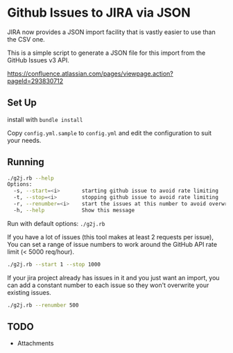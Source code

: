 Github Issues to JIRA via JSON
==============================

JIRA now provides a JSON import facility that is vastly easier to use than the CSV one.

This is a simple script to generate a JSON file for this import from the GitHub Issues v3 API.

https://confluence.atlassian.com/pages/viewpage.action?pageId=293830712

Set Up
------

install with `bundle install`

Copy `config.yml.sample` to `config.yml` and edit the configuration to suit your needs.


Running
-------


```bash
./g2j.rb --help
Options:
  -s, --start=<i>       starting github issue to avoid rate limiting
  -t, --stop=<i>        stopping github issue to avoid rate limiting
  -r, --renumber=<i>    start the issues at this number to avoid overwriting existing issues
  -h, --help            Show this message
```

Run with default options:
`./g2j.rb`

If you have a lot of issues (this tool makes at least 2 requests per issue), You can set a range of issue numbers to work around the GitHub API rate limit (< 5000 req/hour).

```bash
./g2j.rb --start 1 --stop 1000
```

If your jira project already has issues in it and you just want an import, you can add a constant number to each issue so they won't overwrite your existing issues.

```bash
./g2j.rb --renumber 500
```

TODO
----

- Attachments
